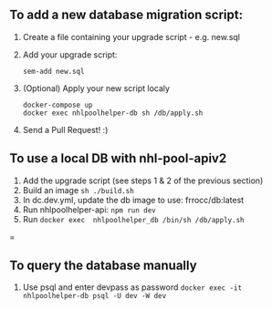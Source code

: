 ## To add a new database migration script:

  1. Create a file containing your upgrade script - e.g. new.sql

  2. Add your upgrade script:
      ```
      sem-add new.sql
      ```
  
  4. (Optional) Apply your new script localy
      ```
      docker-compose up
      docker exec nhlpoolhelper-db sh /db/apply.sh
      ```

  5. Send a Pull Request! :)

  ## To use a local DB with nhl-pool-apiv2
  1. Add the upgrade script (see steps 1 & 2 of the previous section)
  2. Build an image `sh ./build.sh`
  3. In dc.dev.yml, update the db image to use: frrocc/db:latest
  4. Run nhlpoolhelper-api: `npm run dev`
  4. Run `docker exec  nhlpoolhelper_db /bin/sh /db/apply.sh`

=
  ## To query the database manually
  1. Use psql and enter devpass as password
    ```
    docker exec -it nhlpoolhelper-db psql -U dev -W dev
    ```